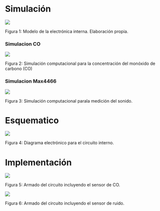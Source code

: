 # Simulación

![](https://github.com/BrunoXIII-Gav/FDD_1/blob/main/Archivos_de_FDD/Imagenes/Imagenes_entregable6/simulacion%20y%20esquema%20de%20fdd_simulation2.png)

Figura 1: Modelo de la electrónica interna. Elaboración propia.

### Simulacion CO

![](https://github.com/BrunoXIII-Gav/FDD_1/blob/main/Archivos_de_FDD/Imagenes/Imagenes_entregable6/Imagen_simulacion_CO.jpg)

Figura 2: Simulación computacional para la concentración del monóxido de carbono (CO)

### Simulacion Max4466

![](https://github.com/BrunoXIII-Gav/FDD_1/blob/main/Archivos_de_FDD/Imagenes/Imagenes_entregable6/Imagen_simulacion_Max4466.jpg)

Figura 3: Simulación computacional parala medición del sonido.

# Esquematico

![](https://github.com/BrunoXIII-Gav/FDD_1/blob/main/Archivos_de_FDD/Imagenes/Imagenes_entregable6/simulacion%20y%20esquema%20de%20fdd_esquem%C3%A1tico2.png)

Figura 4: Diagrama electrónico para el circuito interno.

# Implementación

![](https://github.com/BrunoXIII-Gav/FDD_1/blob/main/Archivos_de_FDD/Imagenes/Imagenes_entregable6/prototipo_foto1.jpg)

Figura 5: Armado del circuito incluyendo el sensor de CO.

![](https://github.com/BrunoXIII-Gav/FDD_1/blob/main/Archivos_de_FDD/Imagenes/Imagenes_entregable6/prototipo_foto2.jpg)

Figura 6: Armado del circuito incluyendo el sensor de ruido.
